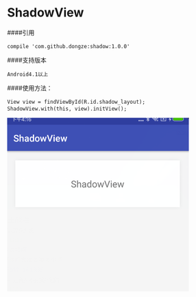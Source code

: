 # ShadowView


####引用
```
compile 'com.github.dongze:shadow:1.0.0'
```

####支持版本
```
Android4.1以上
```

####使用方法：
```
View view = findViewById(R.id.shadow_layout);
ShadowView.with(this, view).initView();
```



![效果](https://github.com/eatdefecat/ShadowView/blob/master/img/20180410161638.png?raw=true)
